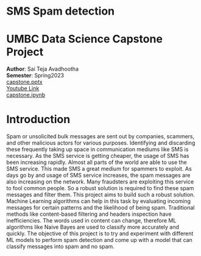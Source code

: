 # SMS Spam detection
# UMBC Data Science Capstone Project
**Author**: Sai Teja Avadhootha\
**Semester**: Spring2023\
[capstone.pptx](https://github.com/asaitej1/saiteja_data606/blob/main/docs/SMS%20Spam%20detection.pptx)\
[Youtube Link]()\
[capstone.ipynb](https://github.com/asaitej1/saiteja_data606/blob/main/src/sms_spam_detection_(final1).ipynb)

# Introduction
Spam or unsolicited bulk messages are sent out by companies, scammers, and other malicious actors for various purposes. 
Identifying and discarding these frequently taking up space in communication mediums like SMS is necessary.
As the SMS service is getting cheaper, the usage of SMS has been increasing rapidly. Almost all parts of the world are able to use the SMS service. This made SMS a great medium for spammers to exploit. 
As days go by and usage of SMS service increases, the spam messages are also increasing on the network. Many fraudsters are exploiting this service to fool common people.
So a robust solution is required to find these spam messages and filter them. This project aims to build such a robust solution.
Machine Learning algorithms can help in this task by evaluating incoming messages for certain patterns and the likelihood of being spam.
Traditional methods like content-based filtering and headers inspection have inefficiencies. The words used in content can change, therefore ML algorithms like Naive Bayes are used to classify more accurately and quickly.
The objective of this project is to try and experiment with different ML models to perform spam detection and come up with a model that can classify messages into spam and no spam.


